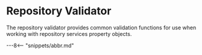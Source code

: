 <!-- SPDX-License-Identifier: CC-BY-4.0 -->
<!-- Copyright Contributors to the ODPi Egeria project. -->

# Repository Validator

The repository validator provides common validation functions for use when working
with repository services property objects.



---8<-- "snippets/abbr.md"